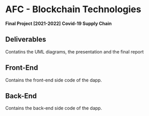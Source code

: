 # AFC - Blockchain Technologies 

**Final Project [2021-2022]**
**Covid-19 Supply Chain**

## Deliverables
Contatins the UML diagrams, the presentation and the final report

## Front-End
Contains the front-end side code of the dapp.

## Back-End
Contains the back-end side code of the dapp.





